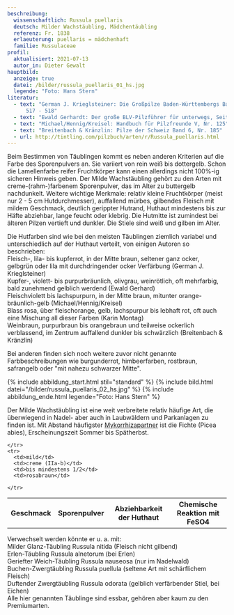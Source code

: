 ```yaml
---
beschreibung:
  wissenschaftlich: Russula puellaris
  deutsch: Milder Wachstäubling, Mädchentäubling
  referenz: Fr. 1838
  erlaeuterung: puellaris = mädchenhaft
  familie: Russulaceae
profil:
  aktualisiert: 2021-07-13
  autor_in: Dieter Gewalt
hauptbild:
  anzeige: true
  datei: /bilder/russula_puellaris_01_hs.jpg
  legende: "Foto: Hans Stern"
literatur:
  - text: "German J. Krieglsteiner: Die Großpilze Baden-Württembergs Band 2, Seite
      517 - 518"
  - text: "Ewald Gerhardt: Der große BLV-Pilzführer für unterwegs, Seite 450"
  - text: "Michael/Hennig/Kreisel: Handbuch für Pilzfreunde V, Nr. 125"
  - text: "Breitenbach & Kränzlin: Pilze der Schweiz Band 6, Nr. 185"
  - url: http://tintling.com/pilzbuch/arten/r/Russula_puellaris.html
---
```

Beim Bestimmen von Täublingen kommt es neben anderen Kriterien auf die Farbe des Sporenpulvers an. Sie variiert von rein weiß bis dottergelb. Schon die Lamellenfarbe reifer Fruchtkörper kann einen allerdings nicht 100%-ig sicheren Hinweis geben. Der Milde Wachstäubling gehört zu den Arten mit creme-(rahm-)farbenem Sporenpulver, das im Alter zu buttergelb nachdunkelt. Weitere wichtige Merkmale: relativ kleine Fruchtkörper (meist nur 2 - 5 cm Hutdurchmesser), auffallend mürbes, gilbendes Fleisch mit mildem Geschmack, deutlich gerippter Hutrand, Huthaut mindestens bis zur Häfte abziehbar, lange feucht oder klebrig.  Die Hutmitte ist zumindest bei älteren Pilzen vertieft und dunkler. Die Stiele sind weiß und gilben im Alter.

Die Hutfarben sind wie bei den meisten Täublingen ziemlich variabel und unterschiedlich auf der Huthaut verteilt, von einigen Autoren so beschrieben:\
Fleisch-, lila- bis kupferrot, in der Mitte braun, seltener ganz ocker, gelbgrün oder lila mit durchdringender ocker Verfärbung (German J. Krieglsteiner)\
Kupfer-, violett- bis purpurbräunlich, olivgrau, weinrötlich, oft mehrfarbig, bald zunehmend gelblich werdend (Ewald Gerhard)\
Fleischviolett bis lachspurpurn, in der Mitte braun, mitunter orange-bräunlich-gelb (Michael/Hennig/Kreisel)\
Blass rosa, über fleischorange, gelb, lachspurpur bis lebhaft rot, oft auch eine Mischung all dieser Farben (Karin Montag)\
Weinbraun, purpurbraun bis orangebraun und teilweise ockerlich verblassend, im Zentrum auffallend dunkler bis schwärzlich (Breitenbach & Kränzlin)

Bei anderen finden sich noch weitere zuvor nicht genannte Farbbeschreibungen wie burgunderrot, himbeerfarben, rostbraun, safrangelb oder "mit nahezu schwarzer Mitte".

{% include abbildung_start.html stil="standard" %}
{% include bild.html datei="/bilder/russula_puellaris_02_hs.jpg" %}
{% include abbildung_ende.html legende="Foto: Hans Stern" %}

Der Milde Wachstäubling ist eine weit verbreitete relativ häufige Art, die überwiegend in Nadel- aber auch in Laubwäldern und Parkanlagen zu finden ist. Mit Abstand häufigster [Mykorrhizapartner](Mykorrhiza "Glossar") ist die Fichte (Picea abies), Erscheinungszeit Sommer bis Spätherbst.

<div class="table-responsive">
  <table class="table taeubling">
    <tr>
      <th rowspan="2">Geschmack</th>
      <th rowspan="2">Sporenpulver</th>
      <th rowspan="2">Abziehbarkeit der Huthaut</th>
      <th colspan="3" class="text-center">Chemische Reaktion mit FeSO4</th>
    </tr>
    <tr>
      
      
    </tr>
    <tr>
      <td>mild</td>
      <td>creme (IIa-b)</td>
      <td>bis mindestens 1/2</td>
      <td>rosabraun</td>
       
    </tr>
  </table>
</div>

Verwechselt werden könnte er u. a. mit:\
Milder Glanz-Täubling Russula nitida (Fleisch nicht gilbend)\
Erlen-Täubling Russula alnetorum (bei Erlen)\
Geriefter Weich-Täubling Russula nauseosa (nur im Nadelwald)\
Buchen-Zwergtäubling Russula puellula (seltene Art mit schärflichem Fleisch)\
Duftender Zwergtäubling Russula odorata (gelblich verfärbender Stiel, bei Eichen)\
Alle hier genannten Täublinge sind essbar, gehören aber kaum zu den Premiumarten.